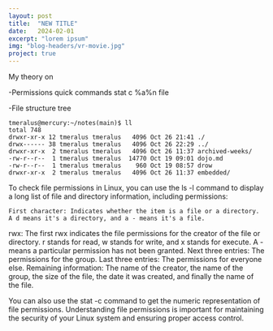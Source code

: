 ```yaml
---
layout: post
title:  "NEW TITLE"
date:   2024-02-01
excerpt: "lorem ipsum"
img: "blog-headers/vr-movie.jpg" 
project: true  
---
```


My theory on

-Permissions quick commands 
  stat c %a%n file 



-File structure tree 
```
tmeralus@mercury:~/notes(main)$ ll
total 748
drwxr-xr-x 12 tmeralus tmeralus   4096 Oct 26 21:41 ./
drwx------ 38 tmeralus tmeralus   4096 Oct 26 22:29 ../
drwxr-xr-x  2 tmeralus tmeralus   4096 Oct 26 11:37 archived-weeks/
-rw-r--r--  1 tmeralus tmeralus  14770 Oct 19 09:01 dojo.md
-rw-r--r--  1 tmeralus tmeralus    960 Oct 19 08:57 drow
drwxr-xr-x  2 tmeralus tmeralus   4096 Oct 26 11:37 embedded/
```


To check file permissions in Linux, you can use the ls -l command to display a long list of file and directory information, including permissions: 

    First character: Indicates whether the item is a file or a directory. A d means it's a directory, and a - means it's a file. 

rwx: The first rwx indicates the file permissions for the creator of the file or directory. r stands for read, w stands for write, and x stands for execute. A - means a particular permission has not been granted. 
Next three entries: The permissions for the group. 
Last three entries: The permissions for everyone else. 
Remaining information: The name of the creator, the name of the group, the size of the file, the date it was created, and finally the name of the file. 

You can also use the stat -c command to get the numeric representation of file permissions. 
Understanding file permissions is important for maintaining the security of your Linux system and ensuring proper access control.


